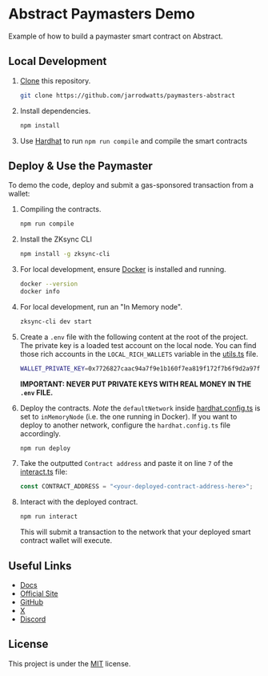 # Abstract Paymasters Demo

Example of how to build a paymaster smart contract on Abstract.

## Local Development

1. [Clone](https://docs.github.com/en/repositories/creating-and-managing-repositories/cloning-a-repository) this repository.

    ```bash
    git clone https://github.com/jarrodwatts/paymasters-abstract
    ```
2. Install dependencies.

    ```bash
    npm install
    ```
3. Use [Hardhat](https://hardhat.org/) to run `npm run compile` and compile the smart contracts

## Deploy & Use the Paymaster

To demo the code, deploy and submit a gas-sponsored transaction from a wallet:

1. Compiling the contracts.

    ```bash
    npm run compile
    ```

2. Install the ZKsync CLI

    ```bash
    npm install -g zksync-cli
    ```

3. For local development, ensure [Docker](https://docs.docker.com/get-docker/) is installed and running.

    ```bash
    docker --version
    docker info
    ```

4. For local development, run an "In Memory node".

    ```bash
    zksync-cli dev start
    ```

5. Create a `.env` file with the following content at the root of the project. The private key is a loaded test account on the local node. You can find those rich accounts in the `LOCAL_RICH_WALLETS` variable in the [utils.ts](./deploy/utils.ts) file.

    ```bash
    WALLET_PRIVATE_KEY=0x7726827caac94a7f9e1b160f7ea819f172f7b6f9d2a97f992c38edeab82d4110
    ```

    **IMPORTANT: NEVER PUT PRIVATE KEYS WITH REAL MONEY IN THE `.env` FILE.**

6. Deploy the contracts. *Note* the `defaultNetwork` inside [hardhat.config.ts](./hardhat.config.ts) is set to `inMemoryNode` (i.e. the one running in Docker). If you want to deploy to another network, configure the `hardhat.config.ts` file accordingly.

    ```bash
    npm run deploy
    ```

7. Take the outputted `Contract address` and paste it on line `7` of the [interact.ts](./deploy/interact.ts) file:

    ```typescript
    const CONTRACT_ADDRESS = "<your-deployed-contract-address-here>";
    ```

8. Interact with the deployed contract.

    ```bash
    npm run interact
    ```
    This will submit a transaction to the network that your deployed smart contract wallet will execute.

## Useful Links

- [Docs](https://docs.abs.xyz/)
- [Official Site](https://abs.xyz/)
- [GitHub](https://github.com/Abstract-Foundation)
- [X](https://x.com/AbstractChain)
- [Discord](https://discord.com/invite/abstractchain)

## License

This project is under the [MIT](./LICENSE) license.
